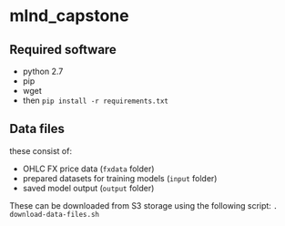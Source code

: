 # mlnd_capstone

## Required software
- python 2.7
- pip
- wget
- then ```pip install -r requirements.txt```

## Data files
these consist of:
- OHLC FX price data (`fxdata` folder)
- prepared datasets for training models (`input` folder)
- saved model output (`output` folder)

These can be downloaded from S3 storage using the following script:
`. download-data-files.sh`

